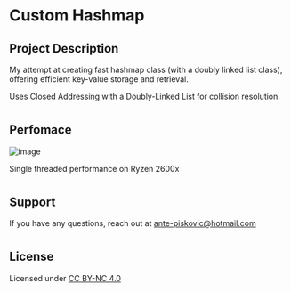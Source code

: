 # Custom Hashmap
## Project Description
My attempt at creating fast hashmap class (with a doubly linked list class), offering efficient key-value storage and retrieval.

Uses Closed Addressing with a Doubly-Linked List for collision resolution.

#
## Perfomace
![image](https://github.com/AnteDev00/Custom-Hashmap/assets/151842550/a6432ea1-0ae1-4fa6-a5aa-474827dacf76)

Single threaded performance on Ryzen 2600x
#
## Support
If you have any questions, reach out at [ante-piskovic@hotmail.com](mailto:ante-piskovic@hotmail.com)
#
## License
Licensed under [CC BY-NC 4.0](https://creativecommons.org/licenses/by-nc/4.0/)


